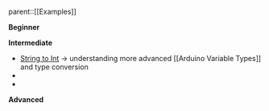 parent::[[Examples]]

**Beginner**

**Intermediate**
- [String to Int](https://docs.arduino.cc/built-in-examples/strings/StringToInt)  -> understanding more advanced [[Arduino Variable Types]] and type conversion
- 
- 

**Advanced**